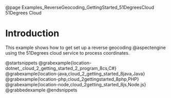 @page Examples_ReverseGeocoding_GettingStarted_51DegreesCloud 51Degrees Cloud

# Introduction

This example shows how to get set up a reverse geocoding @aspectengine using the
51Degrees cloud service to process coordinates.

@startsnippets
@grabexample{location-dotnet,_cloud_2_getting_started_2_program_8cs,C#}
@grabexample{location-java,cloud_2_getting_started_8java,Java}
@grabexample{location-php,cloud_2gettingstarted_8php,PHP}
@grabexample{location-node,cloud_2getting_started_8js,Node.js}
@grabbedexample
@endsnippets
